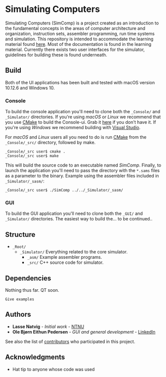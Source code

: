 
# Simulating Computers

Simulating Computers (SimComp) is a project created as an introduction to the fundamental concepts in the areas of computer architecture and organization, instruction sets, assembler programming,
run time systems and simulation. This repository is intended to accommodate the learning material found [here](#). Most of the documentation is found in the learning material. Currently there exists two user interfaces for the simulator, guidelines for building these is found underneath.

## Build
Both of the UI applications has been built and tested with macOS version 10.12.6 and Windows 10.

### Console
To build the console application you'll need to clone both the `_Console/` and `_Simulator/` directories. If you're using *macOS* or *Linux* we recommend that you use [CMake](https://cmake.org) to build the Console-ui. Grab it [here](https://cmake.org/download/) if you don't have it. If you're using *Windows* we recommend building with [Visual Studio](https://www.visualstudio.com).

For *macOS* and *Linux* users all you need to do is run [CMake](https://cmake.org) from the `_Console/_src/` directory, followed by make.
```
_Console/_src user$ cmake .
_Console/_src user$ make
```   
This will build the source code to an executable named *SimComp*. Finally, to launch the application you'll need to pass the directory with the `*.sams` files as a parameter to the binary. Example using the assembler files included in `_Simulator/_sasm/`:
```
_Console/_src user$ ./SimComp ../../_Simulator/_sasm/
```

### GUI
To build the GUI application you'll need to clone both the `_GUI/` and `_Simulator/` directories. The easiest way to build the... to be continued..
## Structure

- `_Root/`
  - `_Simulator/` Everything related to the core simulator.
    - `_asm/` Example assembler programs.
    - `_src/` C++ source code for simulator.

## Dependencies

Nothing thus far. QT soon.

```
Give examples
```

<!--
### Installing

A step by step series of examples that tell you how to get a development env running

Say what the step will be

```
Give the example
```

And repeat

```
until finished
```

End with an example of getting some data out of the system or using it for a little demo

## Running the tests

Explain how to run the automated tests for this system

### Break down into end to end tests

Explain what these tests test and why

```
Give an example
```

### And coding style tests

Explain what these tests test and why

```
Give an example
```

## Deployment

Add additional notes about how to deploy this on a live system

## Built With

* [Dropwizard](http://www.dropwizard.io/1.0.2/docs/) - The web framework used
* [Maven](https://maven.apache.org/) - Dependency Management
* [ROME](https://rometools.github.io/rome/) - Used to generate RSS Feeds

## Contributing

Please read [CONTRIBUTING.md](https://gist.github.com/PurpleBooth/b24679402957c63ec426) for details on our code of conduct, and the process for submitting pull requests to us.

## Versioning

We use [SemVer](http://semver.org/) for versioning. For the versions available, see the [tags on this repository](https://github.com/your/project/tags).
-->

## Authors

* **Lasse Natvig** - *Initial work* - [NTNU](https://innsida.ntnu.no/person/lasse)
* **Ole Bjørn Eithun Pedersen** - *GUI and general development* - [LinkedIn](http://linkedin.com/in/eithunpedersen/)

See also the list of [contributors](https://github.com/LasseNatvig/SimComp/contributors) who participated in this project.


## Acknowledgments

* Hat tip to anyone whose code was used
